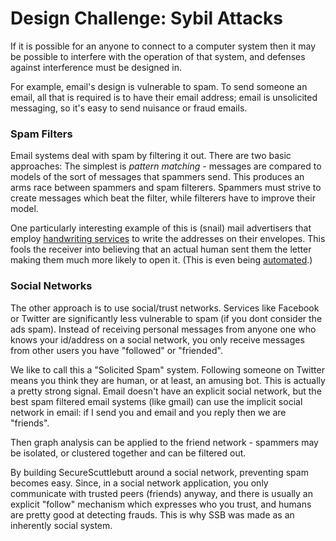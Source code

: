 # Design Challenge: Sybil Attacks

If it is possible for an anyone to connect to a computer system then it may be possible to interfere with the operation of that system, and defenses against interference must be designed in.

For example, email's design is vulnerable to spam.
To send someone an email, all that is required is to have their email address; email is unsolicited messaging, so it's easy to send nuisance or fraud emails.

### Spam Filters

Email systems deal with spam by filtering it out.
There are two basic approaches:
The simplest is *pattern matching* - messages are compared to models of the sort of messages that spammers send.
This produces an arms race between spammers and spam filterers.
Spammers must strive to create messages which beat the filter, while filterers have to improve their model.

One particularly interesting example of this is (snail) mail advertisers that employ [handwriting services](http://www.writeonresults.com/) to write the addresses on their envelopes.
This fools the receiver into believing that an actual human sent them the letter making them much more likely to open it. 
(This is even being [automated](https://hellobond.com/).)

### Social Networks

The other approach is to use social/trust networks.
Services like Facebook or Twitter are significantly less vulnerable to spam (if you dont consider the ads spam).
Instead of receiving personal messages from anyone one who knows your id/address on a social network, you only receive messages from other users you have "followed" or "friended".

We like to call this a "Solicited Spam" system.
Following someone on Twitter means you think they are human, or at least, an amusing bot.
This is actually a pretty strong signal.
Email doesn't have an explicit social network, but the best spam filtered email systems (like gmail) can use the implicit social network in email: if I send you and email and you reply then we are "friends".

Then graph analysis can be applied to the friend network - spammers may be isolated, or clustered together and can be filtered out.

By building SecureScuttlebutt around a social network, preventing spam becomes easy.
Since, in a social network application, you only communicate with trusted peers (friends) anyway, and there is usually an explicit "follow" mechanism which expresses who you trust, and humans are pretty good at detecting frauds.
This is why SSB was made as an inherently social system.
